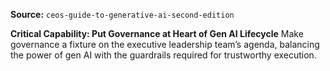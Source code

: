 **Source:** `ceos-guide-to-generative-ai-second-edition`

**Critical Capability: Put Governance at Heart of Gen AI Lifecycle**
Make governance a fixture on the executive leadership team’s agenda, balancing the power of gen AI with the guardrails required for trustworthy execution.
